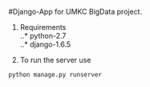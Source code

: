#Django-App for UMKC BigData project.

1. Requirements  
..* python-2.7  
..* django-1.6.5  

2. To run the server use  

```python
python manage.py runserver
```